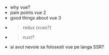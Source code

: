 * why vue?
* pain points vue 2
* good things about vue 3
* > redux (vuex?)
* > nuxt?
* ai avut nevoie sa folosesti vue pe langa SSR?